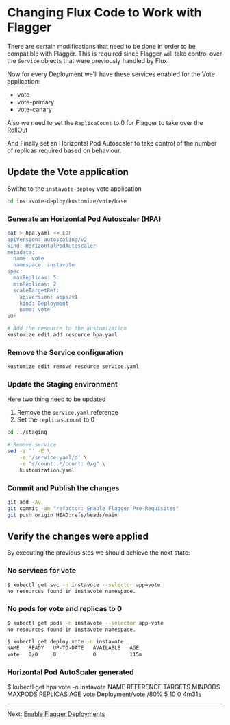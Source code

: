 # Changing Flux Code to Work with Flagger

There are certain modifications that need to be done in order to be compatible
with Flagger. This is required since Flagger will take control over the
`Service` objects that were previously handled by Flux.

Now for every Deployment we'll have these services enabled for the Vote application:

* vote
* vote-primary
* vote-canary

Also we need to set the `ReplicaCount` to 0 for Flagger to take over the RollOut

And Finally set an Horizontal Pod Autoscaler to take control of the number of
replicas required based on behaviour.

## Update the Vote application

Swithc to the `instavote-deploy` vote application

```sh
cd instavote-deploy/kustomize/vote/base
```

### Generate an Horizontal Pod Autoscaler (HPA)

```sh
cat > hpa.yaml << EOF
apiVersion: autoscaling/v2
kind: HorizontalPodAutoscaler
metadata:
  name: vote
  namespace: instavote
spec:
  maxReplicas: 5
  minReplicas: 2
  scaleTargetRef:
    apiVersion: apps/v1
    kind: Deployment
    name: vote
EOF

# Add the resource to the kustomization
kustomize edit add resource hpa.yaml
```

### Remove the Service configuration

```sh
kustomize edit remove resource service.yaml
```

### Update the Staging environment

Here two thing need to be updated

1. Remove the `service.yaml` reference
1. Set the `replicas.count` to 0

```sh
cd ../staging

# Remove service
sed -i '' -E \
    -e '/service.yaml/d' \
    -e "s/count:.*/count: 0/g" \
    kustomization.yaml
```

### Commit and Publish the changes

```sh
git add -Av
git commit -am "refactor: Enable Flagger Pre-Requisites"
git push origin HEAD:refs/heads/main
```

## Verify the changes were applied

By executing the previous stes we should achieve the next state:

### No services for vote

```sh
$ kubectl get svc -n instavote --selector app=vote
No resources found in instavote namespace.
```

### No pods for vote and replicas to 0

```sh
$ kubectl get pods -n instavote --selector app-vote
No resources found in instavote namespace.

$ kubectl get deploy vote -n instavote
NAME   READY   UP-TO-DATE   AVAILABLE   AGE
vote   0/0     0            0           115m
```

### Horizontal Pod AutoScaler generated

$ kubectl get hpa vote -n instavote
NAME   REFERENCE         TARGETS         MINPODS   MAXPODS   REPLICAS   AGE
vote   Deployment/vote   <unknown>/80%   5         10        0          4m31s

---
Next: [Enable Flagger Deployments](./05-Enable-Flagger-Deployment.md)
